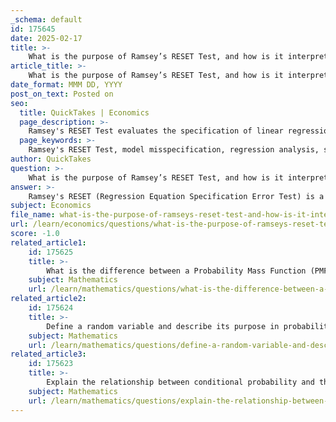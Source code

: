 ```yaml
---
_schema: default
id: 175645
date: 2025-02-17
title: >-
    What is the purpose of Ramsey’s RESET Test, and how is it interpreted?
article_title: >-
    What is the purpose of Ramsey’s RESET Test, and how is it interpreted?
date_format: MMM DD, YYYY
post_on_text: Posted on
seo:
  title: QuickTakes | Economics
  page_description: >-
    Ramsey's RESET Test evaluates the specification of linear regression models by detecting model misspecification and assessing the need for non-linear terms to accurately explain the relationship between variables.
  page_keywords: >-
    Ramsey's RESET Test, model misspecification, regression analysis, statistical test, non-linear relationships, linear regression model, fitted values, hypothesis testing, statistical significance, econometrics
author: QuickTakes
question: >-
    What is the purpose of Ramsey’s RESET Test, and how is it interpreted?
answer: >-
    Ramsey's RESET (Regression Equation Specification Error Test) is a statistical test used to detect model misspecification in regression analysis. The primary purpose of this test is to assess whether the linear regression model (LRM) is correctly specified or if it requires additional non-linear terms to better explain the relationship between the independent and dependent variables.\n\n### Purpose of Ramsey's RESET Test:\n1. **Model Misspecification Detection**: The test checks for the presence of non-linear relationships that may not be captured by the linear model. If the model is misspecified, it may lead to biased or inconsistent estimates of the coefficients.\n2. **Non-linear Combinations**: It evaluates whether non-linear combinations of the fitted values can explain the dependent variable. This is crucial because a linear model may overlook important dynamics in the data.\n\n### How the Test Works:\n1. **Estimate the Linear Regression Model**: First, you estimate the LRM:\n   $$\n   y_i = \beta_1 + \beta_2 x_{i,2} + \beta_3 x_{i,3} + ... + \beta_k x_{i,k} + \epsilon_i\n   $$\n   where $y_i$ is the dependent variable and $x_{i,j}$ are the independent variables.\n\n2. **Obtain Fitted Values**: After estimating the model, you calculate the fitted values from the regression.\n\n3. **Augment the Model**: You then augment the model by including powers or non-linear transformations of the fitted values. For example, you might add a squared term of the fitted values:\n   $$\n   y_i = \beta_1 + \beta_2 x_{i,2} + \beta_3 x_{i,3} + ... + \beta_k x_{i,k} + \gamma \hat{y}_i^2 + \epsilon_i\n   $$\n   where $\hat{y}_i$ are the fitted values from the original model.\n\n4. **Hypothesis Testing**: The null hypothesis ($H_0$) for the test is that $\gamma = 0$, indicating that the original model is correctly specified. The alternative hypothesis ($H_a$) is that $\gamma \neq 0$, suggesting that there is a non-linear relationship that has not been accounted for.\n\n5. **Statistical Test**: A t-test is performed to determine if $\gamma$ is significantly different from zero. If the test statistic indicates significance, it suggests that the model may be misspecified and that non-linear terms should be considered.\n\n### Interpretation:\n- **If $H_0$ is not rejected**: This implies that the linear model is adequate, and there is no evidence of misspecification.\n- **If $H_0$ is rejected**: This indicates that there is significant evidence of non-linearity in the data, suggesting that the model may need to be revised to include additional non-linear terms.\n\nIn summary, Ramsey's RESET test is a valuable tool for econometricians to ensure that their regression models are appropriately specified, thereby enhancing the reliability of their estimates and conclusions.
subject: Economics
file_name: what-is-the-purpose-of-ramseys-reset-test-and-how-is-it-interpreted.md
url: /learn/economics/questions/what-is-the-purpose-of-ramseys-reset-test-and-how-is-it-interpreted
score: -1.0
related_article1:
    id: 175625
    title: >-
        What is the difference between a Probability Mass Function (PMF) and a Probability Density Function (PDF)?
    subject: Mathematics
    url: /learn/mathematics/questions/what-is-the-difference-between-a-probability-mass-function-pmf-and-a-probability-density-function-pdf
related_article2:
    id: 175624
    title: >-
        Define a random variable and describe its purpose in probability theory.
    subject: Mathematics
    url: /learn/mathematics/questions/define-a-random-variable-and-describe-its-purpose-in-probability-theory
related_article3:
    id: 175623
    title: >-
        Explain the relationship between conditional probability and the independence of events.
    subject: Mathematics
    url: /learn/mathematics/questions/explain-the-relationship-between-conditional-probability-and-the-independence-of-events
---
```


&nbsp;